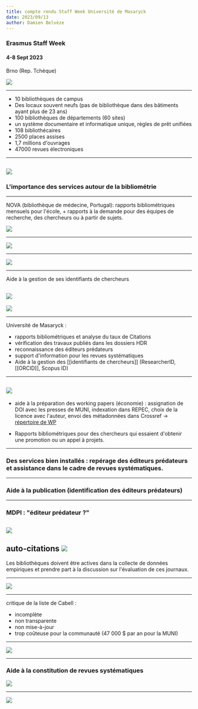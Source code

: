 ```yaml
---
title: compte rendu Staff Week Université de Masaryck
date: 2023/09/13
author: Damien Belvèze
---
```

### Erasmus Staff Week
#### 4-8 Sept 2023
Brno (Rep. Tchèque)


![](images/erasmus/Masaryck_university.jpg)

---
- 10 bibliothèques de campus
- Des locaux souvent neufs (pas de bibliothèque dans des bâtiments ayant plus de 23 ans)
- 100 bibliothèques de départements (60 sites)
- un système documentaire et informatique unique, règles de prêt unifiées
- 108 bibliothécaires
- 2500 places assises
- 1,7 millions d'ouvrages
- 47000 revues électroniques
---

![](images/erasmus/Europe_staff_week.PNG)
---
### L'importance des services autour de la bibliométrie

---
NOVA (bibliothèque de médecine, Portugal): rapports bibliométriques mensuels pour l'école, + rapports à la demande pour des équipes de recherche, des chercheurs ou à partir de sujets.

![](images/erasmus/NOVA_rapports_bibliometriques.PNG)

---
![](images/erasmus/rapport_individuel.PNG)

---

![](images/erasmus/Rapports_bibliometriques_masaryck.PNG)

---
Aide à la gestion de ses identifiants de chercheurs 

![](images/erasmus/ID_chercheurs.PNG)
---

![](images/erasmus/Nebrija_ambiguity_researchers.PNG)

---
Université de Masaryck : 
- rapports bibliométriques et analyse du taux de Citations
- vérification des travaux publiés dans les dossiers HDR 
- reconnaissance des éditeurs prédateurs
- support d'information pour les revues systématiques
- Aide à la gestion des [[identifiants de chercheurs]] (ResearcherID, [[ORCID]], Scopus ID)
---
![](images/erasmus/correction_identifiants.PNG)
---
- aide à la préparation des working papers (économie) : assignation de DOI avec les presses de MUNI, indexation dans REPEC, choix de la licence avec l'auteur, envoi des métadonnées dans Crossref -> [répertoire de WP](https://www.econ.muni.cz/en/research/publications/working_papers )

- Rapports bibliométriques pour des chercheurs qui essaient d'obtenir une promotion ou un appel à projets. 
---
### Des services bien installés : repérage des éditeurs prédateurs et assistance dans le cadre de revues systématiques. 

---
### Aide à la publication (identification des éditeurs prédateurs)

---
### MDPI : "éditeur prédateur ?"

![](images/erasmus/MDPI1.PNG)
---
auto-citations
![](images/erasmus/MDPI2.PNG)
---
Les bibliothèques doivent être actives dans la collecte de données empiriques et prendre part à la discussion sur l'évaluation de ces journaux.

---
![](images/erasmus/hours_spent_check_journals.jpg)

---
critique de la liste de Cabell : 
- incomplète
- non transparente
- non mise-à-jour 
- trop coûteuse pour la communauté (47 000 $ par an pour la MUNI)

---
![](images/erasmus/message_predatory_scholar.jpg)

---
### Aide à la constitution de revues systématiques

![](images/erasmus/miller_pyramid.png)

---
![](images/erasmus/covidence.png)





